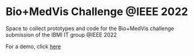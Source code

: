 # Bio+MedVis Challenge @IEEE 2022

Space to collect prototypes and code for the Bio+MedVis challenge submission of the IBMI IT group @IEEE 2022

For a demo, click [here](https://integrative-transcriptomics.github.io/Bio-MedVis-Challenge-IEEE-2022/)

